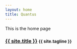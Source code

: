 ```yaml
---
layout: home
title: Quantus
---
```



This is the home page

<h3 class="masthead-title">
            <a href="{{ site.baseurl }}/" title="Home">{{ site.title }}</a>
            <small>{{ site.tagline }}</small>
          </h3>